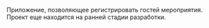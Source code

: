Приложение, позволяющее регистрировать гостей мероприятия. 
Проект еще находится на ранней стадии разработки.
